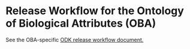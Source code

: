 Release Workflow for the Ontology of Biological Attributes (OBA)
================================================================


See the OBA-specific [ODK release workflow document.](odk-workflows/ReleaseWorkflow.md)
